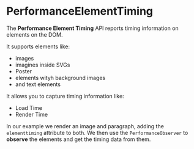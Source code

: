 # PerformanceElementTiming

The **Performance Element Timing** API reports timing information on elements on the DOM. 

It supports elements like:
- images 
- imagines inside SVGs
- Poster 
- elements wityh background images 
- and text elements 

It allows you to capture timing information like:

- Load Time 
- Render Time 





In our example we render an image and paragraph, adding the `elementtiming` attribute to both. We then use the `PerformanceObserver` to **observe** the elements and get the timing data from them. 
